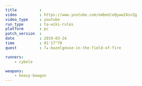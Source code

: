 ```yaml
---
title          :
video          : https://www.youtube.com/embed/eQywwZ4snZg
video_type     : youtube
run_type       : ta-wiki-rules
platform       : pc
patch_version  :
date           : 2019-03-24
time           : 01'17"78
quest          : 7★-bazelgeuse-in-the-field-of-fire

runners:
    - cybele

weapons:
    - heavy-bowgun
---
```

